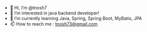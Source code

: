 - 👋 Hi, I’m @tnosh7
- 👀 I’m interested in java backend developer! 
- 🌱 I’m currently learning Java, Spring, Spring Boot, MyBatis, JPA  
- 📫 How to reach me : tnosh73@gmail.com


<!---
tnosh7/tnosh7 is a ✨ special ✨ repository because its `README.md` (this file) appears on your GitHub profile.
You can click the Preview link to take a look at your changes.
--->
